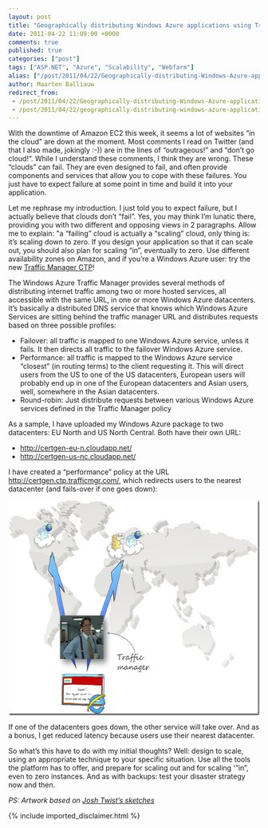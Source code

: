 ```yaml
---
layout: post
title: "Geographically distributing Windows Azure applications using Traffic Manager"
date: 2011-04-22 11:09:00 +0000
comments: true
published: true
categories: ["post"]
tags: ["ASP.NET", "Azure", "Scalability", "Webfarm"]
alias: ["/post/2011/04/22/Geographically-distributing-Windows-Azure-applications-using-Traffic-Manager.aspx", "/post/2011/04/22/geographically-distributing-windows-azure-applications-using-traffic-manager.aspx"]
author: Maarten Balliauw
redirect_from:
 - /post/2011/04/22/Geographically-distributing-Windows-Azure-applications-using-Traffic-Manager.aspx
 - /post/2011/04/22/geographically-distributing-windows-azure-applications-using-traffic-manager.aspx
---
```

<p>With the downtime of Amazon EC2 this week, it seems a lot of websites &ldquo;in the cloud&rdquo; are down at the moment. Most comments I read on Twitter (and that I also made, jokingly :-)) are in the lines of &ldquo;outrageous!&rdquo; and &ldquo;don&rsquo;t go cloud!&rdquo;. While I understand these comments, I think they are wrong. These &ldquo;clouds&rdquo; can fail. They are even designed to fail, and often provide components and services that allow you to cope with these failures. You just have to expect failure at some point in time and build it into your application.</p>
<p>Let me rephrase my introduction. I just told you to expect failure, but I actually believe that clouds don&rsquo;t &ldquo;fail&rdquo;. Yes, you may think I&rsquo;m lunatic there, providing you with two different and opposing views in 2 paragraphs. Allow me to explain: "a &ldquo;failing&rdquo; cloud is actually a &ldquo;scaling&rdquo; cloud, only thing is: it&rsquo;s scaling down to zero. If you design your application so that it can scale out, you should also plan for scaling &ldquo;in&rdquo;, eventually to zero. Use different availability zones on Amazon, and if you&rsquo;re a Windows Azure user: try the new <a href="http://blogs.msdn.com/b/hanuk/archive/2011/04/12/windows-azure-traffic-manager-watm-ctp-announced-at-mix-11.aspx" target="_blank">Traffic Manager CTP</a>!</p>
<p>The Windows Azure Traffic Manager provides several methods of distributing internet traffic among two or more hosted services, all accessible with the same URL, in one or more Windows Azure datacenters. It&rsquo;s basically a distributed DNS service that knows which Windows Azure Services are sitting behind the traffic manager URL and distributes requests based on three possible profiles:</p>
<ul>
<li>Failover: all traffic is mapped to one Windows Azure service, unless it fails. It then directs all traffic to the failover Windows Azure service.</li>
<li>Performance: all traffic is mapped to the Windows Azure service &ldquo;closest&rdquo; (in routing terms) to the client requesting it. This will direct users from the US to one of the US datacenters, European users will probably end up in one of the European datacenters and Asian users, well, somewhere in the Asian datacenters.</li>
<li>Round-robin: Just distribute requests between various Windows Azure services defined in the Traffic Manager policy</li>
</ul>
<p>As a sample, I have uploaded my Windows Azure package to two datacenters: EU North and US North Central. Both have their own URL:</p>
<ul>
<li><a title="http://certgen-eu-n.cloudapp.net/" href="http://certgen-eu-n.cloudapp.net/">http://certgen-eu-n.cloudapp.net/</a></li>
<li><a title="http://certgen-us-nc.cloudapp.net/" href="http://certgen-us-nc.cloudapp.net/">http://certgen-us-nc.cloudapp.net/</a></li>
</ul>
<p>I have created a &ldquo;performance&rdquo; policy at the URL <a title="http://certgen.ctp.trafficmgr.com/" href="http://certgen.ctp.trafficmgr.com/">http://certgen.ctp.trafficmgr.com/</a>, which redirects users to the nearest datacenter (and fails-over if one goes down):</p>
<p><a href="/images/image_110.png"><img style="background-image: none; margin: 5px auto; padding-left: 0px; padding-right: 0px; display: block; float: none; padding-top: 0px; border: 0px;" title="Windows Azure Traffic Manager geo replicate" src="/images/image_thumb_80.png" border="0" alt="Windows Azure Traffic Manager geo replicate" width="604" height="432" /></a></p>
<p>If one of the datacenters goes down, the other service will take over. And as a bonus, I get reduced latency because users use their nearest datacenter.</p>
<p>So what&rsquo;s this have to do with my initial thoughts? Well: design to scale, using an appropriate technique to your specific situation. Use all the tools the platform has to offer, and prepare for scaling out and for scaling '&rdquo;in&rdquo;, even to zero instances. And as with backups: test your disaster strategy now and then.</p>
<p><em>PS: Artwork based on </em><a href="http://www.thejoyofcode.com/cloud_artwork.aspx" target="_blank"><em>Josh Twist&rsquo;s sketches</em></a></p>

{% include imported_disclaimer.html %}

